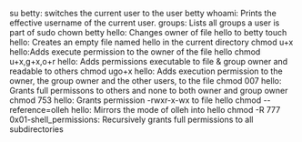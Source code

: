 su betty: switches the current user to the user betty
whoami: Prints the effective username of the current user.
groups: Lists all groups a user is part of
sudo chown betty hello: Changes owner of file hello to betty
touch hello: Creates an empty file named hello in the current directory
chmod u+x hello:Adds execute permission to the owner of the file hello
chmod u+x,g+x,o+r hello: Adds permissions executable to file & group owner and readable to others
chmod ugo+x hello: Adds execution permission to the owner, the group owner and the other users, to the file
chmod 007 hello: Grants full permissons to others and none to both owner and group owner
chmod 753 hello: Grants permission -rwxr-x-wx to file hello
chmod --reference=olleh hello: Mirrors the mode of olleh into hello
chmod -R 777 0x01-shell_permissions: Recursively grants full permissions to all subdirectories
